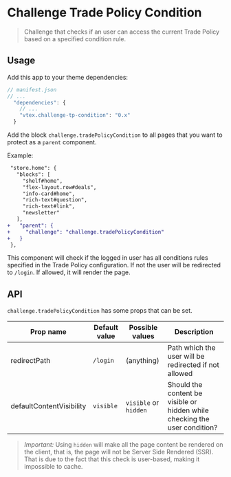 # Challenge Trade Policy Condition

> Challenge that checks if an user can access the current Trade Policy based on a specified condition rule.

## Usage

Add this app to your theme dependencies:

```js
// manifest.json
// ...
  "dependencies": {
    // ...
    "vtex.challenge-tp-condition": "0.x"
  }
```

Add the block `challenge.tradePolicyCondition` to all pages that you want to protect as a `parent` component.

Example:

```diff
 "store.home": {
   "blocks": [
     "shelf#home",
     "flex-layout.row#deals",
     "info-card#home",
     "rich-text#question",
     "rich-text#link",
     "newsletter"
   ],
+   "parent": {
+     "challenge": "challenge.tradePolicyCondition"
+   }
 },
```

This component will check if the logged in user has all conditions rules specified in the Trade Policy configuration. If not the user will be redirected to `/login`. If allowed, it will render the page.

## API

`challenge.tradePolicyCondition` has some props that can be set.

| Prop name                | Default value | Possible values       | Description                                                                |
| ------------------------ | ------------- | --------------------- | -------------------------------------------------------------------------- |
| redirectPath             | `/login`      | (anything)            | Path which the user will be redirected if not allowed                      |
| defaultContentVisibility | `visible`     | `visible` or `hidden` | Should the content be visible or hidden while checking the user condition? |

> _Important:_ Using `hidden` will make all the page content be rendered on the client, that is, the page will not be Server Side Rendered (SSR). That is due to the fact that this check is user-based, making it impossible to cache.
